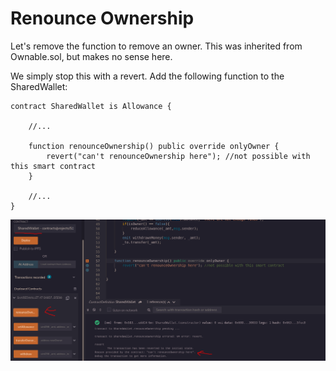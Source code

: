 # Renounce Ownership

Let's remove the function to remove an owner. This was inherited from Ownable.sol, but makes no sense here.

We simply stop this with a revert. Add the following function to the SharedWallet:

```solidity
contract SharedWallet is Allowance {

    //...

    function renounceOwnership() public override onlyOwner {
        revert("can't renounceOwnership here"); //not possible with this smart contract
    }

    //...
}
```

![](<../../.gitbook/assets/image (277).png>)
